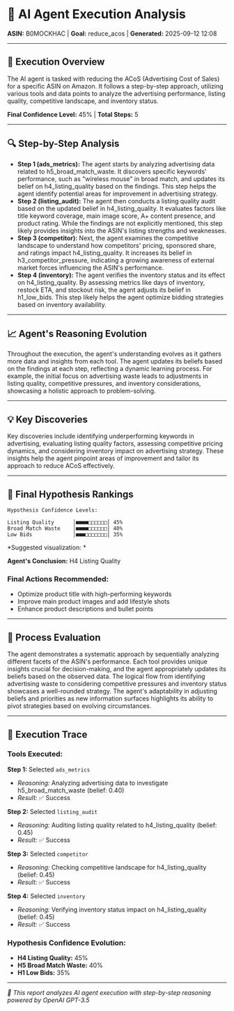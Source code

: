 # 🤖 AI Agent Execution Analysis
**ASIN:** B0MOCKHAC | **Goal:** reduce_acos | **Generated:** 2025-09-12 12:08

---

## 🎯 Execution Overview

The AI agent is tasked with reducing the ACoS (Advertising Cost of Sales) for a specific ASIN on Amazon. It follows a step-by-step approach, utilizing various tools and data points to analyze the advertising performance, listing quality, competitive landscape, and inventory status.

**Final Confidence Level:** 45% | **Total Steps:** 5

---

## 🔍 Step-by-Step Analysis

- **Step 1 (ads_metrics):** The agent starts by analyzing advertising data related to h5_broad_match_waste. It discovers specific keywords' performance, such as "wireless mouse" in broad match, and updates its belief on h4_listing_quality based on the findings. This step helps the agent identify potential areas for improvement in advertising strategy.
- **Step 2 (listing_audit):** The agent then conducts a listing quality audit based on the updated belief in h4_listing_quality. It evaluates factors like title keyword coverage, main image score, A+ content presence, and product rating. While the findings are not explicitly mentioned, this step likely provides insights into the ASIN's listing strengths and weaknesses.
- **Step 3 (competitor):** Next, the agent examines the competitive landscape to understand how competitors' pricing, sponsored share, and ratings impact h4_listing_quality. It increases its belief in h3_competitor_pressure, indicating a growing awareness of external market forces influencing the ASIN's performance.
- **Step 4 (inventory):** The agent verifies the inventory status and its effect on h4_listing_quality. By assessing metrics like days of inventory, restock ETA, and stockout risk, the agent adjusts its belief in h1_low_bids. This step likely helps the agent optimize bidding strategies based on inventory availability.

---

## 📈 Agent's Reasoning Evolution

Throughout the execution, the agent's understanding evolves as it gathers more data and insights from each tool. The agent updates its beliefs based on the findings at each step, reflecting a dynamic learning process. For example, the initial focus on advertising waste leads to adjustments in listing quality, competitive pressures, and inventory considerations, showcasing a holistic approach to problem-solving.

---

## 💡 Key Discoveries

Key discoveries include identifying underperforming keywords in advertising, evaluating listing quality factors, assessing competitive pricing dynamics, and considering inventory impact on advertising strategy. These insights help the agent pinpoint areas of improvement and tailor its approach to reduce ACoS effectively.

---

## 🏁 Final Hypothesis Rankings

```
Hypothesis Confidence Levels:

Listing Quality      │■■■■□□□□□□│ 45%
Broad Match Waste    │■■■■□□□□□□│ 40%
Low Bids             │■■■□□□□□□□│ 35%

```

*Suggested visualization: *

**Agent's Conclusion:** H4 Listing Quality

### Final Actions Recommended:
- Optimize product title with high-performing keywords
- Improve main product images and add lifestyle shots
- Enhance product descriptions and bullet points

---

## 🔬 Process Evaluation

The agent demonstrates a systematic approach by sequentially analyzing different facets of the ASIN's performance. Each tool provides unique insights crucial for decision-making, and the agent appropriately updates its beliefs based on the observed data. The logical flow from identifying advertising waste to considering competitive pressures and inventory status showcases a well-rounded strategy. The agent's adaptability in adjusting beliefs and priorities as new information surfaces highlights its ability to pivot strategies based on evolving circumstances.

---

## 🔧 Execution Trace

### Tools Executed:
**Step 1:** Selected `ads_metrics`
- *Reasoning:* Analyzing advertising data to investigate h5_broad_match_waste (belief: 0.40)
- *Result:* ✅ Success

**Step 2:** Selected `listing_audit`
- *Reasoning:* Auditing listing quality related to h4_listing_quality (belief: 0.45)
- *Result:* ✅ Success

**Step 3:** Selected `competitor`
- *Reasoning:* Checking competitive landscape for h4_listing_quality (belief: 0.45)
- *Result:* ✅ Success

**Step 4:** Selected `inventory`
- *Reasoning:* Verifying inventory status impact on h4_listing_quality (belief: 0.45)
- *Result:* ✅ Success


### Hypothesis Confidence Evolution:
- **H4 Listing Quality:** 45%
- **H5 Broad Match Waste:** 40%
- **H1 Low Bids:** 35%

---

*🤖 This report analyzes AI agent execution with step-by-step reasoning powered by OpenAI GPT-3.5*
